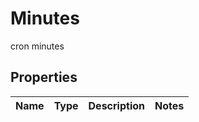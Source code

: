 

# Minutes

cron minutes

## Properties

| Name | Type | Description | Notes |
|------------ | ------------- | ------------- | -------------|



